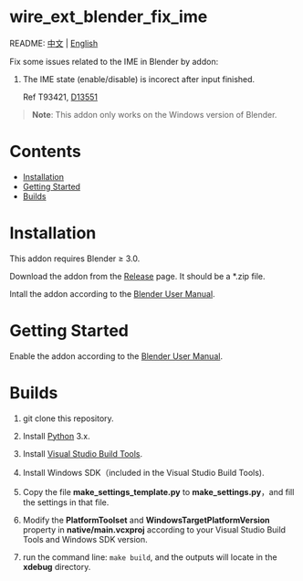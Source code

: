 # wire_ext_blender_fix_ime

README: [中文](../README.md) | [English](doc/README_en.md)

Fix some issues related to the IME in Blender by addon:

<ol>
    <li>
    <p>The IME state (enable/disable) is incorect after input finished.</p>
        <p>Ref <a harf="https://projects.blender.org/blender/blender/issues/93421" target="_blank">T93421</a>, <a href="https://archive.blender.org/developer/D13551" target="_blank">D13551</a></p>
    </li>
</ol>

> **Note**: This addon only works on the Windows version of Blender.

# Contents

- [Installation](#Installation)
- [Getting Started](#Getting-Started)
- [Builds](#Builds)

# Installation

This addon requires Blender ≥ 3.0.

Download the addon from the [Release](https://github.com/Arius-Cr/wire_ext_blender_fix_ime/releases) page. It should be a *.zip file.

Intall the addon according to the [Blender User Manual](https://docs.blender.org/manual/en/3.5/editors/preferences/addons.html#installing-add-ons).

# Getting Started

Enable the addon according to the [Blender User Manual](https://docs.blender.org/manual/en/3.5/editors/preferences/addons.html#enabling-disabling-add-ons).

# Builds

1. git clone this repository.

2. Install [Python](https://www.python.org/) 3.x.

3. Install [Visual Studio Build Tools](https://learn.microsoft.com/en-us/visualstudio/install/use-command-line-parameters-to-install-visual-studio?view=vs-2022).

4. Install Windows SDK（included in the Visual Studio Build Tools).

5. Copy the file **make_settings_template.py** to **make_settings.py**，and fill the settings in that file.

6. Modify the **PlatformToolset** and **WindowsTargetPlatformVersion** property in **native/main.vcxproj** according to your Visual Studio Build Tools and Windows SDK version.

7. run the command line: `make build`, and the outputs will locate in the **xdebug** directory.
